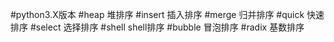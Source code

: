 #python3.X版本
#heap 堆排序
#insert 插入排序
#merge 归并排序
#quick 快速排序
#select 选择排序
#shell shell排序
#bubble 冒泡排序
#radix 基数排序
